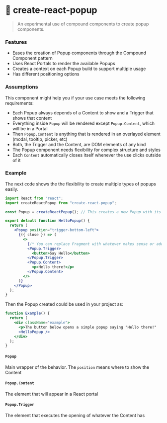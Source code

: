 # 🔩 create-react-popup

> An experimental use of compound components to create popup components.

### Features

- Eases the creation of Popup components through the Compound Component pattern
- Uses React Portals to render the available Popups
- Creates a context on each Popup build to support multiple usage
- Has different positioning options

### Assumptions

This component might help you if your use case meets the following requirements:

- Each Popup always depends of a Content to show and a Trigger that shows that content
- Everything inside `Popup` will be rendered except `Popup.Content`, which will be in a Portal
- Then `Popup.Content` is anything that is rendered in an overlayed element (modal, tooltip, picker, etc)
- Both, the Trigger and the Content, are DOM elements of any kind
- The Popup component needs flexibility for complex structure and styles
- Each `Content` automatically closes itself whenever the use clicks outside of it

### Example

The next code shows the the flexibility to create multiple types of popups easily.

```jsx
import React from "react";
import createReactPopup from "create-react-popup";

const Popup = createReactPopup(); // This creates a new Popup with its own context

export default function HelloPopup() {
  return (
    <Popup position="trigger-bottom-left">
      {({ close }) => (
        <>
          {/* You can replace Fragment with whatever makes sense or add additional elements */}
          <Popup.Trigger>
            <button>Say Hello</button>
          </Popup.Trigger>
          <Popup.Content>
            <p>Hello there!</p>
          </Popup.Content>
        </>
      )}
    </Popup>
  );
}
```

Then the Popup created could be used in your project as:

```jsx
function Example() {
  return (
    <div className="example">
      <p>The button below opens a simple popup saying "Hello there!"
      <HelloPopup />
    </div>
  );
}
```

#### `Popup`

Main wrapper of the behavior. The `position` means where to show the Content

#### `Popup.Content`

The element that will appear in a React portal

#### `Popup.Trigger`

The element that executes the opening of whatever the Content has
